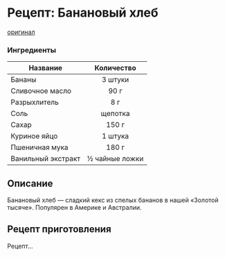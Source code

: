 # Рецепт: Банановый хлеб
[оригинал](https://eda.ru/recepty/vypechka-deserty/bananovyy-hleb-104302)

### Ингредиенты
|Название|Количество|
|--------|:--------:|
|Бананы|3 штуки|
|Сливочное масло|90 г|
|Разрыхлитель|8 г|
|Соль|щепотка|
|Сахар|150 г|
|Куриное яйцо|1 штука|
|Пшеничная мука|180 г|
|Ванильный экстракт|½ чайные ложки|


## Описание
Банановый хлеб — сладкий кекс из спелых бананов в нашей «Золотой тысяче». Популярен в Америке и Австралии.

## Рецепт приготовления
Рецепт...